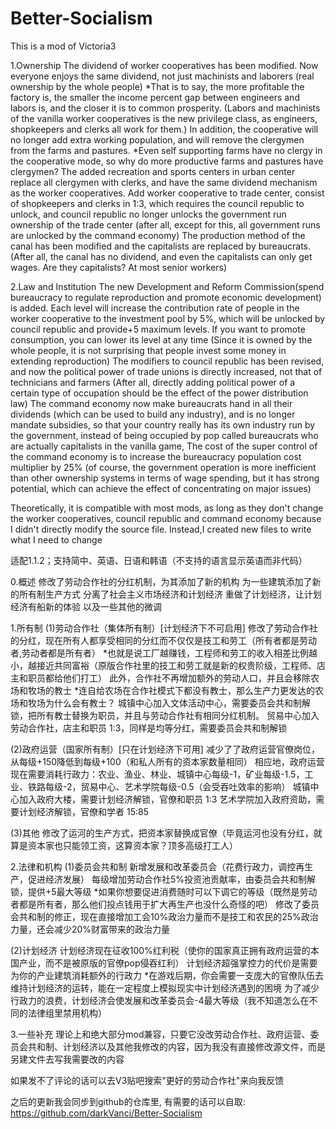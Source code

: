 # Better-Socialism
This is a mod of Victoria3

1.Ownership
The dividend of worker cooperatives has been modified. Now everyone enjoys the same dividend, not just machinists and laborers (real ownership by the whole people)
*That is to say, the more profitable the factory is, the smaller the income percent gap between engineers and labors is, and the closer it is to common prosperity. (Labors and machinists of the vanilla worker cooperatives is the new privilege class, as engineers, shopkeepers and clerks all work for them.)
In addition, the cooperative will no longer add extra working population, and will remove the clergymen from the farms and pastures. 
*Even self supporting farms have no clergy in the cooperative mode, so why do more productive farms and pastures have clergymen?
The added recreation and sports centers in urban center replace all clergymen with clerks, and have the same dividend mechanism as the worker cooperatives. 
Add worker cooperative to trade center, consist of shopkeepers and clerks in 1:3, which requires the council republic to unlock, and council republic no longer unlocks the government run ownership of the trade center (after all, except for this, all government runs are unlocked by the command economy)
The production method of the canal has been modified and the capitalists are replaced by bureaucrats. (After all, the canal has no dividend, and even the capitalists can only get wages. Are they capitalists? At most senior workers)

2.Law and Institution
The new Development and Reform Commission(spend bureaucracy to regulate reproduction and promote economic development) is added. Each level will increase the contribution rate of people in the worker cooperative to the investment pool by 5%, which will be unlocked by council republic and provide+5 maximum levels. If you want to promote consumption, you can lower its level at any time (Since it is owned by the whole people, it is not surprising that people invest some money in extending reproduction)
The modifiers to council republic has been revised, and now the political power of trade unions is directly increased, not that of technicians and farmers (After all, directly adding political power of a certain type of occupation should be the effect of the power distribution law)
The command economy now make bureaucrats hand in all their dividends (which can be used to build any industry), and is no longer mandate subsidies, so that your country really has its own industry run by the government, instead of being occupied by pop called bureaucrats who are actually capitalists in the vanilla game, The cost of the super control of the command economy is to increase the bureaucracy population cost multiplier by 25% (of course, the government operation is more inefficient than other ownership systems in terms of wage spending, but it has strong potential, which can achieve the effect of concentrating on major issues)

Theoretically, it is compatible with most mods, as long as they don't change the worker cooperatives, council republic and command economy because I didn't directly modify the source file. Instead,I created new files to write what I need to change

适配1.1.2；支持简中、英语、日语和韩语（不支持的语言显示英语而非代码）

0.概述
修改了劳动合作社的分红机制，为其添加了新的机构
为一些建筑添加了新的所有制生产方式
分离了社会主义市场经济和计划经济
重做了计划经济，让计划经济有船新的体验
以及一些其他的微调

1.所有制
(1)劳动合作社（集体所有制）[计划经济下不可启用]
修改了劳动合作社的分红，现在所有人都享受相同的分红而不仅仅是技工和劳工（所有者都是劳动者,劳动者都是所有者）
*也就是说工厂越赚钱，工程师和劳工的收入相差比例越小，越接近共同富裕（原版合作社里的技工和劳工就是新的权贵阶级，工程师、店主和职员都给他们打工）
此外，合作社不再增加额外的劳动人口，并且会移除农场和牧场的教士 
*连自给农场在合作社模式下都没有教士，那么生产力更发达的农场和牧场为什么会有教士？
城镇中心加入文体活动中心，需要委员会共和制解锁，把所有教士替换为职员，并且与劳动合作社有相同分红机制。
贸易中心加入劳动合作社，店主和职员 1:3，同样是均等分红，需要委员会共和制解锁

(2)政府运营（国家所有制）[只在计划经济下可用]
减少了了政府运营官僚岗位，从每级+150降低到每级+100（和私人所有的资本家数量相同）
相应地，政府运营现在需要消耗行政力：农业、渔业、林业、城镇中心每级-1，矿业每级-1.5，工业、铁路每级-2，贸易中心、艺术学院每级-0.5（会受吞吐效率的影响）
城镇中心加入政府大楼，需要计划经济解锁，官僚和职员 1:3
艺术学院加入政府资助，需要计划经济解锁，官僚和学者 15:85

(3)其他
修改了运河的生产方式，把资本家替换成官僚（毕竟运河也没有分红，就算是资本家也只能领工资，这算资本家？顶多高级打工人）

2.法律和机构
(1)委员会共和制
新增发展和改革委员会（花费行政力，调控再生产，促进经济发展）
每级增加劳动合作社5%投资池贡献率，由委员会共和制解锁，提供+5最大等级
*如果你想要促进消费随时可以下调它的等级（既然是劳动者都是所有者，那么他们投点钱用于扩大再生产也没什么奇怪的吧）
修改了委员会共和制的修正，现在直接增加工会10%政治力量而不是技工和农民的25%政治力量，还会减少20%财富带来的政治力量

(2)计划经济
计划经济现在征收100%红利税（使你的国家真正拥有政府运营的本国产业，而不是被原版的官僚pop侵吞红利）
计划经济超强掌控力的代价是需要为你的产业建筑消耗额外的行政力
*在游戏后期，你会需要一支庞大的官僚队伍去维持计划经济的运转，能在一定程度上模拟现实中计划经济遇到的困境
为了减少行政力的浪费，计划经济会使发展和改革委员会-4最大等级（我不知道怎么在不同的法律组里禁用机构）

3.一些补充
理论上和绝大部分mod兼容，只要它没改劳动合作社、政府运营、委员会共和制、计划经济以及其他我修改的内容，因为我没有直接修改源文件，而是另建文件去写我需要改的内容

如果发不了评论的话可以去V3贴吧搜索"更好的劳动合作社"来向我反馈

之后的更新我会同步到github的仓库里, 有需要的话可以自取:
https://github.com/darkVanci/Better-Socialism
